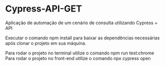 # Cypress-API-GET

Aplicação de automação de um cenário de consulta utilizando Cypress + API

Executar o comando npm install para baixar as dependências necessárias após clonar o projeto em sua máquina.

Para rodar o projeto no terminal utilize o comando npm run test:chrome <br />
Para rodar o projeto no front-end utilize o comando npx cypress open
